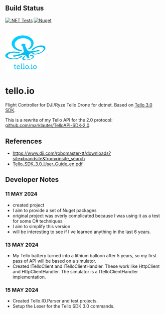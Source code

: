 ## Build Status
[![.NET Tests](https://github.com/marklauter/tello.io/actions/workflows/dotnet.tests.yml/badge.svg)](https://github.com/marklauter/tello.io/actions/workflows/dotnet.tests.yml)
[![Nuget](https://img.shields.io/badge/.NET-8.0-blue)](https://dotnet.microsoft.com/en-us/download/dotnet/8.0/)
##
![tello.io logo](https://raw.githubusercontent.com/marklauter/tello.io/main/images/drone.png)

# tello.io
Flight Controller for DJI/Ryze Tello Drone for dotnet. 
Based on [Tello 3.0 SDK](https://github.com/marklauter/tello.io/blob/main/Tello_SDK_3.0_User_Guide_en.pdf).

This is a rewrite of my Tello API for the 2.0 protocol: [github.com/marklauter/TelloAPI-SDK-2.0](https://github.com/marklauter/TelloAPI-SDK-2.0). 

## References
- https://www.dji.com/robomaster-tt/downloads?site=brandsite&from=insite_search
- [Tello_SDK_3.0_User_Guide_en.pdf](https://github.com/marklauter/tello.io/blob/main/Tello_SDK_3.0_User_Guide_en.pdf)


## Developer Notes
### 11 MAY 2024
- created project
- I aim to provide a set of Nuget packages
- original project was overly complicated because I was using it as a test for some C# techniques
- I aim to simplify this version
- will be interesting to see if I've learned anything in the last 6 years.

### 13 MAY 2024
- My Tello battery turned into a lithium balloon after 5 years, so my first pass of API will be based on a simulator.
- Created ITelloClient and ITelloClientHandler. These work like HttpClient and HttpClientHandler. The simulator is a ITelloClientHandler implementation.

### 15 MAY 2024
- Created Tello.IO.Parser and test projects.
- Setup the Lexer for the Tello SDK 3.0 commands.
